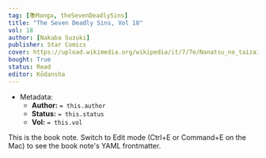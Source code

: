 ```yaml
---
tag: [📚Manga, theSevenDeadlySins]
title: "The Seven Deadly Sins, Vol 18"
vol: 18
author: [Nakaba Suzuki]
publisher: Star Comics
cover: https://upload.wikimedia.org/wikipedia/it/7/7e/Nanatsu_no_taizai_manga.jpg
bought: True
status: Read
editor: Kōdansha
---
```



- Metadata:
	- **Author:** `= this.author`
	- **Status:** `= this.status`
	- **Vol:** `= this.vol`

This is the book note. Switch to Edit mode (Ctrl+E or Command+E on the Mac) to see the book note's YAML frontmatter.